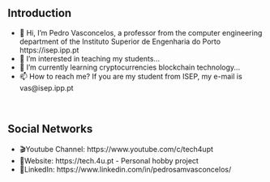 <h2>Introduction</h2>
<ul>
<li>👋 Hi, I’m Pedro Vasconcelos, a professor from the computer engineering department of the Instituto Superior de Engenharia do Porto https://isep.ipp.pt </li>
<li>👀 I’m interested in teaching my students...</li>
<li>🌱 I’m currently learning cryptocurrencies blockchain technology...</li>
<li>📫 How to reach me? If you are my student from ISEP, my e-mail is vas@isep.ipp.pt</li>
</ul>
<br />
<h2>Social Networks</h2>
<ul>
  <li>🎬Youtube Channel: https://www.youtube.com/c/tech4upt</li>
  <li>🔗Website: https://tech.4u.pt - Personal hobby project</li>
  <li>🔗LinkedIn: https://www.linkedin.com/in/pedrosamvasconcelos/</li>
</ul>
